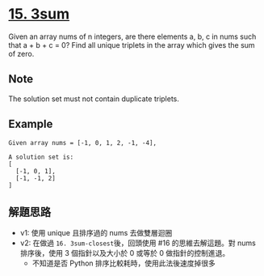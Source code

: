 # [15. 3sum](https://leetcode.com/problems/3sum/)

Given an array nums of n integers, are there elements a, b, c in nums such that a + b + c = 0? Find all unique triplets in the array which gives the sum of zero.

## Note

The solution set must not contain duplicate triplets.

## Example

```text
Given array nums = [-1, 0, 1, 2, -1, -4],

A solution set is:
[
  [-1, 0, 1],
  [-1, -1, 2]
]
```

## 解題思路

- v1: 使用 unique 且排序過的 nums 去做雙層迴圈
- v2: 在做過 `16. 3sum-closest`後，回頭使用 #16 的思維去解這題。對 nums 排序後，使用 3 個指針以及大小於 0 或等於 0  做指針的控制進退。
  - 不知道是否 Python 排序比較耗時，使用此法後速度掉很多